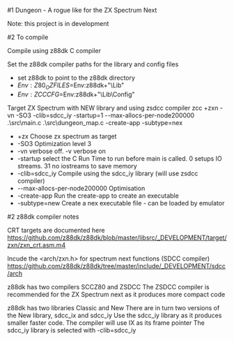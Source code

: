 #1 Dungeon - A rogue like for the ZX Spectrum Next

Note: this project is in development

#2 To compile

Compile using z88dk C compiler

Set the z88dk compiler paths for the library and config files
- set z88dk to point to the z88dk directory
- $Env:Z80_OZFILES=$Env:z88dk+"\Lib\"
- $Env:ZCCCFG=$Env:z88dk+"\Lib\Config"

Target ZX Spectrum with NEW library and using zsdcc compiler
zcc +zxn -vn -SO3 -clib=sdcc_iy -startup=1 --max-allocs-per-node200000 .\src\main.c .\src\dungeon_map.c -create-app -subtype=nex

- +zx           Choose zx spectrum as target
- -SO3          Optimization level 3
- -vn           verbose off. -v verbose on
- -startup      select the C Run Time to run before main is called. 0 setups IO streams. 31 no iostreams to save memory  
- -clib=sdcc_iy Compile using the sdcc_iy library (will use zsdcc compiler)
- --max-allocs-per-node200000 Optimisation
- -create-app   Run the create-app to create an executable 
- -subtype=new  Create a nex executable file - can be loaded by emulator

#2 z88dk compiler notes

CRT targets are documented here
 https://github.com/z88dk/z88dk/blob/master/libsrc/_DEVELOPMENT/target/zxn/zxn_crt.asm.m4

 Incude the <arch/zxn.h> for spectrum next functions (SDCC compiler)
https://github.com/z88dk/z88dk/tree/master/include/_DEVELOPMENT/sdcc/arch

z88dk has two compilers SCCZ80 and ZSDCC 
The ZSDCC compiler is recommended for the ZX Spectrum next as it produces more compact code

z88dk has two libraries Classic and New 
There are in turn two versions of the New library, sdcc_ix and sdcc_iy
Use the sdcc_iy library as it produces smaller faster code. The compiler will use IX as its frame pointer
The sdcc_iy library is selected with -clib=sdcc_iy

